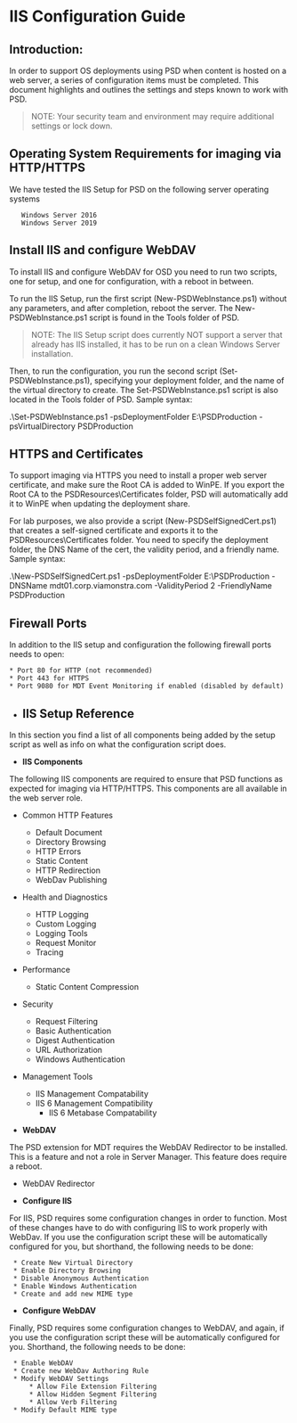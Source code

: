 # IIS Configuration Guide

## Introduction: 
In order to support OS deployments using PSD when content is hosted on a web server, a series of configuration items must be completed. This document highlights and outlines the settings and steps known to work with PSD.

> NOTE: Your security team and environment may require additional settings or lock down.

## Operating System Requirements for imaging via HTTP/HTTPS
We have tested the IIS Setup for PSD on the following server operating systems

       Windows Server 2016
       Windows Server 2019

## Install IIS and configure WebDAV
To install IIS and configure WebDAV for OSD you need to run two scripts, one for setup, and one for configuration, with a reboot in between.

To run the IIS Setup, run the first script (New-PSDWebInstance.ps1) without any parameters, and after completion, reboot the server. The New-PSDWebInstance.ps1 script is found in the Tools folder of PSD.

> NOTE: The IIS Setup script does currently NOT support a server that already has IIS installed, it has to be run on a clean Windows Server installation.

Then, to run the configuration, you run the second script (Set-PSDWebInstance.ps1), specifying your deployment folder, and the name of the virtual directory to create. The Set-PSDWebInstance.ps1 script is also located in the Tools folder of PSD. Sample syntax:

.\Set-PSDWebInstance.ps1 -psDeploymentFolder E:\PSDProduction -psVirtualDirectory PSDProduction 

## HTTPS and Certificates
To support imaging via HTTPS you need to install a proper web server certificate, and make sure the Root CA is added to WinPE. If you export the Root CA to the PSDResources\Certificates folder, PSD will automatically add it to WinPE when updating the deployment share.

For lab purposes, we also provide a script (New-PSDSelfSignedCert.ps1) that creates a self-signed certificate and exports it to the PSDResources\Certificates folder. You need to specify the deployment folder, the DNS Name of the cert, the validity period, and a friendly name. Sample syntax:

.\New-PSDSelfSignedCert.ps1 -psDeploymentFolder E:\PSDProduction -DNSName mdt01.corp.viamonstra.com -ValidityPeriod 2 -FriendlyName PSDProduction

## Firewall Ports
In addition to the IIS setup and configuration the following firewall ports needs to open: 

    * Port 80 for HTTP (not recommended)
    * Port 443 for HTTPS
    * Port 9080 for MDT Event Monitoring if enabled (disabled by default)

* ## IIS Setup Reference 
In this section you find a list of all components being added by the setup script as well as info on what the configuration script does.

* **IIS Components**

The following IIS components are required to ensure that PSD functions as expected for imaging via HTTP/HTTPS. This components are all available in the web server role.

* Common HTTP Features

     * Default Document
     * Directory Browsing
     * HTTP Errors
     * Static Content
     * HTTP Redirection
     * WebDav Publishing

* Health and Diagnostics

     * HTTP Logging
     * Custom Logging
     * Logging Tools
     * Request Monitor
     * Tracing
     
* Performance

     * Static Content Compression

* Security 

     * Request Filtering
     * Basic Authentication
     * Digest Authentication
     * URL Authorization
     * Windows Authentication
     
* Management Tools
     * IIS Management Compatability 
     * IIS 6 Management Compatibility
          * IIS 6 Metabase Compatability

* **WebDAV**

The PSD extension for MDT requires the WebDAV Redirector to be installed. This is a feature and not a role in Server Manager. This feature does require a reboot.

*  WebDAV Redirector

* **Configure IIS**

 For IIS, PSD requires some configuration changes in order to function. Most of these changes have to do with configuring IIS to work properly with WebDav. If you use the configuration script these will be automatically configured for you, but shorthand, the following needs to be done:

     * Create New Virtual Directory
     * Enable Directory Browsing
     * Disable Anonymous Authentication
     * Enable Windows Authentication
     * Create and add new MIME type 
     
* **Configure WebDAV**

Finally, PSD requires some configuration changes to WebDAV, and again, if you use the configuration script these will be automatically configured for you. Shorthand, the following needs to be done:

     * Enable WebDAV
     * Create new WebDav Authoring Rule
     * Modify WebDAV Settings
         * Allow File Extension Filtering
         * Allow Hidden Segment Filtering
         * Allow Verb Filtering
     * Modify Default MIME type


